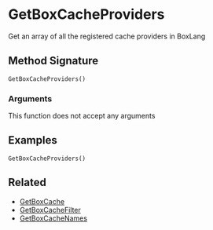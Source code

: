 # GetBoxCacheProviders

Get an array of all the registered cache providers in BoxLang

## Method Signature

```
GetBoxCacheProviders()
```

### Arguments

This function does not accept any arguments

## Examples

```
GetBoxCacheProviders()
```

## Related

* [GetBoxCache](getboxcache.md)
* [GetBoxCacheFilter](getboxcachefilter.md)
* [GetBoxCacheNames](getboxcachenames.md)
